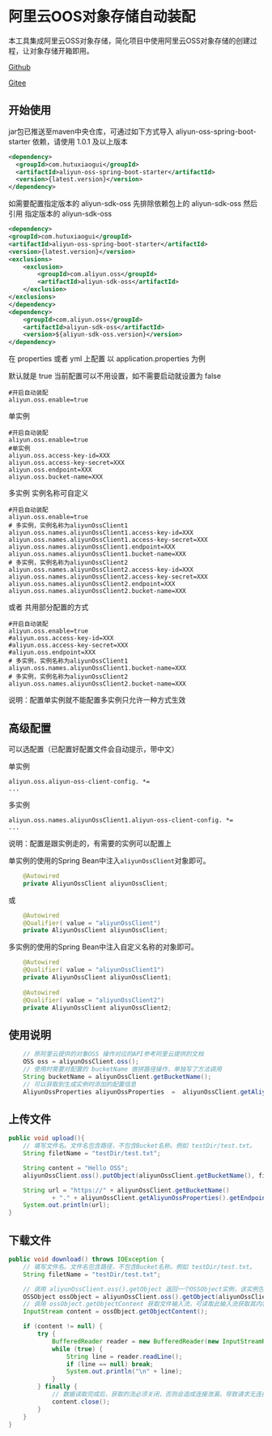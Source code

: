 # 阿里云OOS对象存储自动装配
本工具集成阿里云OSS对象存储，简化项目中使用阿里云OSS对象存储的创建过程，让对象存储开箱即用。

[Github](https://github.com/hutuxiaogui/aliyun-oss-spring-boot-starter)

[Gitee](https://gitee.com/hutuxiaogui/aliyun-oss-spring-boot-starter)

## 开始使用
jar包已推送至maven中央仓库，可通过如下方式导入 aliyun-oss-spring-boot-starter 依赖，请使用 1.0.1 及以上版本

```xml
<dependency>
  <groupId>com.hutuxiaogui</groupId>
  <artifactId>aliyun-oss-spring-boot-starter</artifactId>
  <version>{latest.version}</version>
</dependency>
```
如需要配置指定版本的 aliyun-sdk-oss 先排除依赖包上的 aliyun-sdk-oss 然后引用 指定版本的 aliyun-sdk-oss
```xml
<dependency>
<groupId>com.hutuxiaogui</groupId>
<artifactId>aliyun-oss-spring-boot-starter</artifactId>
<version>{latest.version}</version>
<exclusions>
    <exclusion>
        <groupId>com.aliyun.oss</groupId>
        <artifactId>aliyun-sdk-oss</artifactId>
    </exclusion>
</exclusions>
</dependency>
<dependency>
    <groupId>com.aliyun.oss</groupId>
    <artifactId>aliyun-sdk-oss</artifactId>
    <version>${aliyun-sdk-oss.version}</version>
</dependency>
```

在 properties 或者 yml 上配置
以 application.properties 为例

默认就是 true 当前配置可以不用设置，如不需要启动就设置为 false
```properties
#开启自动装配
aliyun.oss.enable=true
```

单实例
```properties
#开启自动装配
aliyun.oss.enable=true
#单实例
aliyun.oss.access-key-id=XXX
aliyun.oss.access-key-secret=XXX
aliyun.oss.endpoint=XXX
aliyun.oss.bucket-name=XXX
```
多实例 实例名称可自定义
```properties
#开启自动装配
aliyun.oss.enable=true
# 多实例，实例名称为aliyunOssClient1
aliyun.oss.names.aliyunOssClient1.access-key-id=XXX
aliyun.oss.names.aliyunOssClient1.access-key-secret=XXX
aliyun.oss.names.aliyunOssClient1.endpoint=XXX
aliyun.oss.names.aliyunOssClient1.bucket-name=XXX
# 多实例，实例名称为aliyunOssClient2
aliyun.oss.names.aliyunOssClient2.access-key-id=XXX
aliyun.oss.names.aliyunOssClient2.access-key-secret=XXX
aliyun.oss.names.aliyunOssClient2.endpoint=XXX
aliyun.oss.names.aliyunOssClient2.bucket-name=XXX
```
或者 共用部分配置的方式
```properties
#开启自动装配
aliyun.oss.enable=true
#aliyun.oss.access-key-id=XXX
#aliyun.oss.access-key-secret=XXX
#aliyun.oss.endpoint=XXX
# 多实例，实例名称为aliyunOssClient1
aliyun.oss.names.aliyunOssClient1.bucket-name=XXX
# 多实例，实例名称为aliyunOssClient2
aliyun.oss.names.aliyunOssClient2.bucket-name=XXX
```
说明：配置单实例就不能配置多实例只允许一种方式生效



## 高级配置

可以选配置（已配置好配置文件会自动提示，带中文） 

单实例
```properties
aliyun.oss.aliyun-oss-client-config. *=
...
```

多实例
```properties
aliyun.oss.names.aliyunOssClient1.aliyun-oss-client-config. *=
...
```
说明：配置是跟实例走的，有需要的实例可以配置上

单实例的使用的Spring Bean中注入`aliyunOssClient`对象即可。
```java
    @Autowired
    private AliyunOssClient aliyunOssClient;
```
或
```java
    @Autowired
    @Qualifier( value = "aliyunOssClient")
    private AliyunOssClient aliyunOssClient;
```

多实例的使用的Spring Bean中注入自定义名称的对象即可。
```java
    @Autowired
    @Qualifier( value = "aliyunOssClient1")
    private AliyunOssClient aliyunOssClient1;
    
    @Autowired
    @Qualifier( value = "aliyunOssClient2")
    private AliyunOssClient aliyunOssClient2;
```
## 使用说明
```java
    // 原阿里云提供的对象OSS 操作对应的API参考阿里云提供的文档
    OSS oss = aliyunOssClient.oss();
    // 使用时需要对配置的 bucketName 做拼路径操作，单独写了方法调用
    String bucketName = aliyunOssClient.getBucketName();
    // 可以获取到生成实例时添加的配置信息
    AliyunOssProperties aliyunOssProperties  =  aliyunOssClient.getAliyunOssProperties();
```

## 上传文件
```java
public void upload(){
    // 填写文件名。文件名包含路径，不包含Bucket名称。例如 testDir/test.txt。
    String filetName = "testDir/test.txt";

    String content = "Hello OSS";
    aliyunOssClient.oss().putObject(aliyunOssClient.getBucketName(), filetName, new ByteArrayInputStream(content.getBytes()));

    String url = "https://" + aliyunOssClient.getBucketName()
            + "." + aliyunOssClient.getAliyunOssProperties().getEndpoint() + "/" + filetName;
    System.out.println(url);
}
```
## 下载文件
```java
public void download() throws IOException {
    // 填写文件名。文件名包含路径，不包含Bucket名称。例如 testDir/test.txt。
    String filetName = "testDir/test.txt";

    // 调用 aliyunOssClient.oss().getObject 返回一个OSSObject实例，该实例包含文件内容及文件元信息。
    OSSObject ossObject = aliyunOssClient.oss().getObject(aliyunOssClient.getBucketName(), filetName);
    // 调用 ossObject.getObjectContent 获取文件输入流，可读取此输入流获取其内容。
    InputStream content = ossObject.getObjectContent();

    if (content != null) {
        try {
            BufferedReader reader = new BufferedReader(new InputStreamReader(content));
            while (true) {
                String line = reader.readLine();
                if (line == null) break;
                System.out.println("\n" + line);
            }
        } finally {
            // 数据读取完成后，获取的流必须关闭，否则会造成连接泄漏，导致请求无连接可用，程序无法正常工作。
            content.close();
        }
    }
}
```






